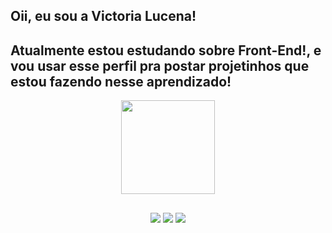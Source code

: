 ## Oii, eu sou a Victoria Lucena!
## Atualmente estou estudando sobre Front-End!, e vou usar esse perfil pra postar projetinhos que estou fazendo nesse aprendizado!

<div align="center">
  <a href="https://github.com/victorialucena">
  <img height="150em" src="https://github-readme-stats.vercel.app/api?username=victorialucena&show_icons=true&theme=panda&include_all_commits=true&count_private=true"/>
  
  
 ##
 
<div> 
  <a href="https://www.instagram.com/viicclucena_/" target="_blank"><img src="https://img.shields.io/badge/-Instagram-%23E4405F?style=for-the-badge&logo=instagram&logoColor=white" target="_blank"></a>
  <a href="https://www.linkedin.com/in/lucenavictoria/" target="_blank"><img src="https://img.shields.io/badge/-LinkedIn-%230077B5?style=for-the-badge&logo=linkedin&logoColor=white" target="_blank"></a> 
   <a href = "mailto:lucenavictoria0@gmail.com"><img src="https://img.shields.io/badge/-Gmail-%23333?style=for-the-badge&logo=gmail&logoColor=white" target="_blank"></a>
 
